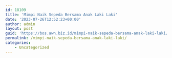 ```yaml
---
id: 18109
title: 'Mimpi Naik Sepeda Bersama Anak Laki Laki'
date: '2023-07-26T12:52:23+00:00'
author: admin
layout: post
guid: 'https://bos.awn.biz.id/mimpi-naik-sepeda-bersama-anak-laki-laki/'
permalink: /mimpi-naik-sepeda-bersama-anak-laki-laki/
categories:
    - Uncategorized
---
```


